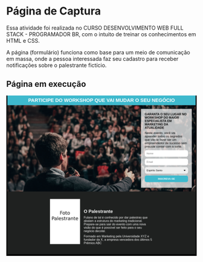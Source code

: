 # Página de Captura
Essa atividade foi realizada no CURSO DESENVOLVIMENTO WEB FULL STACK - PROGRAMADOR BR, com o intuito de treinar os conhecimentos em HTML e CSS.

A página (formulário) funciona como base para um meio de comunicação em massa, onde a pessoa interessada faz seu cadastro para receber notificações sobre o palestrante fictício.

## Página em execução

<img src="./imagens/pagina.png" alt="pagina em execução">

